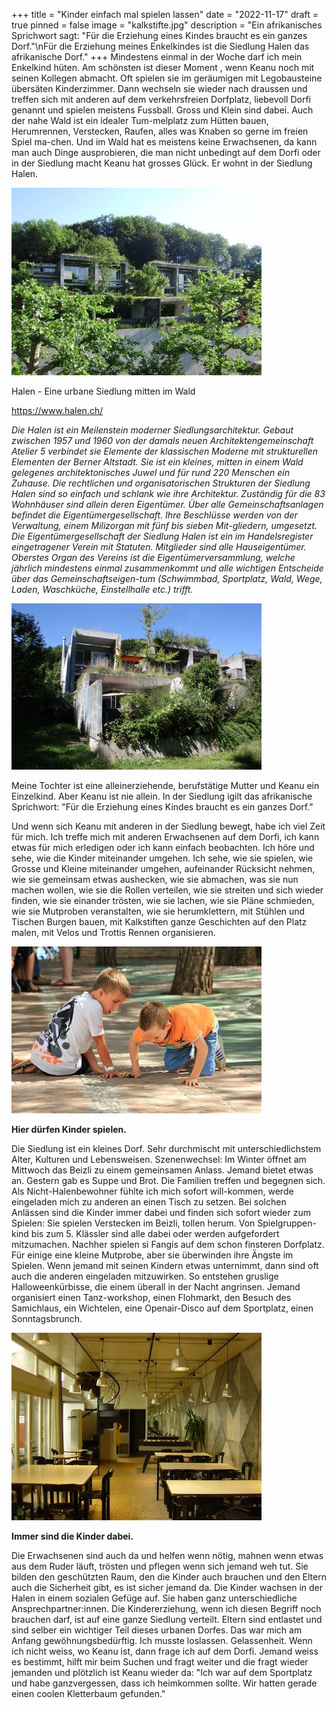 +++
title = "Kinder einfach mal spielen lassen"
date = "2022-11-17"
draft = true
pinned = false
image = "kalkstifte.jpg"
description = "Ein afrikanisches Sprichwort sagt: \"Für die Erziehung eines Kindes braucht es ein ganzes Dorf.\"\nFür die Erziehung meines Enkelkindes ist die Siedlung Halen das afrikanische Dorf."
+++
Mindestens einmal in der Woche darf ich mein Enkelkind hüten. Am schönsten ist dieser Moment , wenn Keanu noch mit seinen Kollegen abmacht. Oft spielen sie im geräumigen mit Legobausteine übersäten Kinderzimmer. Dann wechseln sie wieder nach draussen und treffen sich mit anderen auf dem verkehrsfreien Dorfplatz, liebevoll Dorfi genannt und spielen meistens Fussball. Gross und Klein sind dabei. Auch der nahe Wald ist ein idealer Tum-melplatz zum Hütten bauen, Herumrennen, Verstecken, Raufen, alles was Knaben so gerne im freien Spiel ma-chen. Und im Wald hat es meistens keine Erwachsenen, da kann man auch Dinge ausprobieren, die man nicht unbedingt auf dem Dorfi oder in der Siedlung macht
Keanu hat grosses Glück. Er wohnt in der Siedlung Halen.

![](halen-1.jpg)

Halen - Eine urbane Siedlung mitten im Wald

<https://www.halen.ch/>

*Die Halen ist ein Meilenstein moderner Siedlungsarchitektur. Gebaut zwischen 1957 und 1960 von der damals neuen Architektengemeinschaft Atelier 5 verbindet sie Elemente der klassischen Moderne mit strukturellen Elementen der Berner Altstadt. Sie ist ein kleines, mitten in einem Wald gelegenes architektonisches Juwel und für rund 220 Menschen ein Zuhause.
Die rechtlichen und organisatorischen Strukturen der Siedlung Halen sind so einfach und schlank wie ihre Architektur. Zuständig für die 83 Wohnhäuser sind allein deren Eigentümer. Über alle Gemeinschaftsanlagen befindet die Eigentümergesellschaft. Ihre Beschlüsse werden von der Verwaltung, einem Milizorgan mit fünf bis sieben Mit-gliedern, umgesetzt. 
Die Eigentümergesellschaft der Siedlung Halen ist ein im Handelsregister eingetragener Verein mit Statuten. Mitglieder sind alle Hauseigentümer. Oberstes Organ des Vereins ist die Eigentümerversammlung, welche jährlich mindestens einmal zusammenkommt und alle wichtigen Entscheide über das Gemeinschaftseigen-tum (Schwimmbad, Sportplatz, Wald, Wege, Laden, Waschküche, Einstellhalle etc.) trifft.*

![](halen-2.jpg)

Meine Tochter ist eine alleinerziehende, berufstätige Mutter und Keanu ein Einzelkind. Aber Keanu ist nie allein. In der Siedlung igilt das afrikanische Sprichwort: "Für die Erziehung eines Kindes braucht es ein ganzes Dorf."

Und wenn sich Keanu mit anderen in der Siedlung bewegt, habe ich viel Zeit für mich. Ich treffe mich mit anderen Erwachsenen auf dem Dorfi, ich kann etwas für mich erledigen oder ich kann einfach beobachten.
Ich höre und sehe, wie die Kinder miteinander umgehen. Ich sehe, wie sie spielen, wie Grosse und Kleine miteinander umgehen, aufeinander Rücksicht nehmen, wie sie gemeinsam etwas aushecken, wie sie abmachen, was sie nun machen wollen, wie sie die Rollen verteilen, wie sie streiten und sich wieder finden, wie sie einander trösten, wie sie lachen, wie sie Pläne schmieden, wie sie Mutproben veranstalten, wie sie herumklettern, mit Stühlen und Tischen Burgen bauen, mit Kalkstiften ganze Geschichten auf den Platz malen, mit Velos und Trottis Rennen organisieren.

![](spielende-kinder.jpg)

**Hier dürfen Kinder spielen.** 

Die Siedlung ist ein kleines Dorf. Sehr durchmischt mit unterschiedlichstem Alter,  Kulturen und Lebensweisen. 
Szenenwechsel:
Im Winter öffnet am Mittwoch das Beizli zu einem gemeinsamen Anlass. Jemand bietet etwas an. Gestern gab es Suppe und Brot. Die Familien treffen und begegnen sich. Als Nicht-Halenbewohner fühlte ich mich sofort will-kommen, werde eingeladen mich zu anderen an einen Tisch zu setzen. Bei solchen Anlässen sind die Kinder immer dabei und finden sich sofort wieder zum Spielen: Sie spielen Verstecken im Beizli, tollen herum. Von Spielgruppen-kind bis zum 5. Klässler sind alle dabei oder werden aufgefordert mitzumachen. Nachher spielen si Fangis auf dem schon finsteren Dorfplatz. Für einige eine kleine Mutprobe, aber sie überwinden ihre Ängste im Spielen.
Wenn jemand mit seinen Kindern etwas unternimmt, dann sind oft auch die anderen eingeladen mitzuwirken. So entstehen gruslige Halloweenkürbisse, die einem überall in der Nacht angrinsen. Jemand organisiert einen Tanz-workshop, einen Flohmarkt, den Besuch des Samichlaus, ein Wichtelen, eine Openair-Disco auf dem Sportplatz, einen Sonntagsbrunch.

![](beizli.jpg)

**Immer sind die Kinder dabei.**

Die Erwachsenen sind auch da und helfen wenn nötig, mahnen wenn etwas aus dem Ruder läuft, trösten und pflegen wenn sich jemand weh tut. Sie bilden den geschützten Raum, den die Kinder auch brauchen und den Eltern auch die Sicherheit gibt, es ist sicher jemand da. 
Die Kinder wachsen in der Halen in einem sozialen Gefüge auf. Sie haben ganz unterschiedliche Ansprechpartner:innen. Die Kindererziehung, wenn ich diesen Begriff noch brauchen darf, ist auf eine ganze Siedlung verteilt. Eltern sind entlastet und sind selber ein wichtiger Teil dieses urbanen Dorfes.
Das war mich am Anfang gewöhnungsbedürftig. Ich musste loslassen. Gelassenheit. Wenn ich nicht weiss, wo Keanu ist, dann frage ich auf dem Dorfi. Jemand weiss es bestimmt, hilft mir beim Suchen und fragt weiter und die fragt wieder jemanden und plötzlich ist Keanu wieder da:  "Ich war  auf dem Sportplatz und habe ganzvergessen, dass ich heimkommen sollte. Wir hatten gerade einen coolen Kletterbaum gefunden."